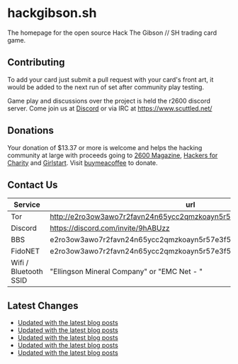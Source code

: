 # hackgibson.sh
The homepage for the open source Hack The Gibson // SH trading card game.


## Contributing

To add your card just submit a pull request with your card's front art, it would be added to the next run of set after community play testing.

Game play and discussions over the project is held the r2600 discord server. Come join us at [Discord](https://discord.com/invite/9hABUzz) or via IRC at https://www.scuttled.net/


## Donations

Your donation of $13.37 or more is welcome and helps the hacking community at large with proceeds going to [2600 Magazine](https://2600.com/), [Hackers for Charity](https://hackersforcharity.org) and [Girlstart](https://girlstart.org).  Visit [buymeacoffee](https://www.buymeacoffee.com/hackgibson.sh) to donate.


## Contact Us

Service | url
-|-
Tor | http://e2ro3ow3awo7r2favn24n65ycc2qmzkoayn5r57e3f56nvjwdcgg32ad.onion
Discord | https://discord.com/invite/9hABUzz
BBS | e2ro3ow3awo7r2favn24n65ycc2qmzkoayn5r57e3f56nvjwdcgg32ad.onion:23
FidoNET | e2ro3ow3awo7r2favn24n65ycc2qmzkoayn5r57e3f56nvjwdcgg32ad.onion:24554
Wifi / Bluetooth SSID | "Ellingson Mineral Company" or "EMC Net - <fidonet address>"

## Latest Changes
<!-- BLOG-POST-LIST:START -->
- [Updated with the latest blog posts](https://github.com/DFW2600/hackgibson.sh/commit/9878fac287587accfa23acb4c7c63ef64a50aab1)
- [Updated with the latest blog posts](https://github.com/DFW2600/hackgibson.sh/commit/76f3538bc8246fee2533615d02c92afc3764ce3b)
- [Updated with the latest blog posts](https://github.com/DFW2600/hackgibson.sh/commit/d63e4526ceb0cba20c3ff04d33272b189f9bae1b)
- [Updated with the latest blog posts](https://github.com/DFW2600/hackgibson.sh/commit/24a7f831d925b72496871c4f41a0a1aa3201fee0)
- [Updated with the latest blog posts](https://github.com/DFW2600/hackgibson.sh/commit/c7c616511bfce144aa3b8c4b13ded8438c6ae3be)
<!-- BLOG-POST-LIST:END -->

